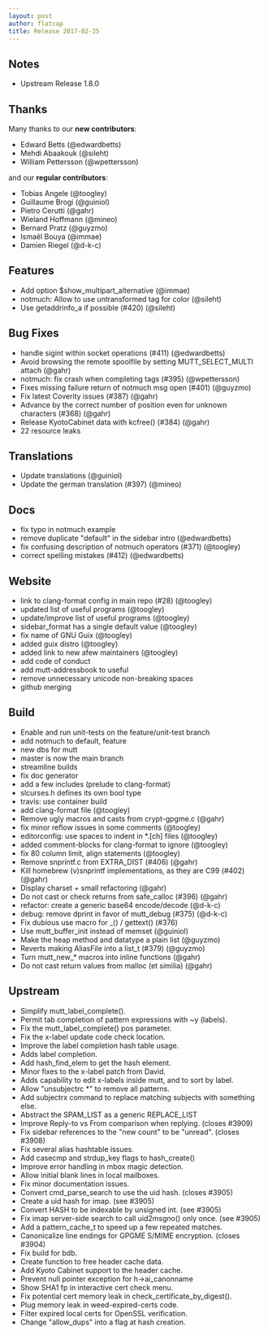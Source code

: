 ```yaml
---
layout: post
author: flatcap
title: Release 2017-02-25
---
```


## Notes

- Upstream Release 1.8.0

## Thanks

Many thanks to our **new contributors**:

- Edward Betts (@edwardbetts)
- Mehdi Abaakouk (@sileht)
- William Pettersson (@wpettersson)

and our **regular contributors**:

- Tobias Angele (@toogley)
- Guillaume Brogi (@guiniol)
- Pietro Cerutti (@gahr)
- Wieland Hoffmann (@mineo)
- Bernard Pratz (@guyzmo)
- Ismaël Bouya (@immae)
- Damien Riegel (@d-k-c)

## Features

- Add option $show_multipart_alternative (@immae)
- notmuch: Allow to use untransformed tag for color
  (@sileht)
- Use getaddrinfo_a if possible (#420) (@sileht)

## Bug Fixes

- handle sigint within socket operations (#411)
  (@edwardbetts)
- Avoid browsing the remote spoolfile by setting MUTT_SELECT_MULTI attach
  (@gahr)
- notmuch: fix crash when completing tags (#395)
  (@wpettersson)
- Fixes missing failure return of notmuch msg open (#401)
  (@guyzmo)
- Fix latest Coverity issues (#387) (@gahr)
- Advance by the correct number of position even for unknown characters (#368)
  (@gahr)
- Release KyotoCabinet data with kcfree() (#384)
  (@gahr)
- 22 resource leaks

## Translations

- Update translations (@guiniol)
- Update the german translation (#397) (@mineo)

## Docs

- fix typo in notmuch example
- remove duplicate "default" in the sidebar intro
  (@edwardbetts)
- fix confusing description of notmuch operators (#371)
  (@toogley)
- correct spelling mistakes (#412)
  (@edwardbetts)

## Website

- link to clang-format config in main repo (#28)
  (@toogley)
- updated list of useful programs (@toogley)
- update/improve list of useful programs
  (@toogley)
- sidebar_format has a single default value
  (@toogley)
- fix name of GNU Guix (@toogley)
- added guix distro (@toogley)
- added link to new afew maintainers (@toogley)
- add code of conduct
- add mutt-addressbook to useful
- remove unnecessary unicode non-breaking spaces
- github merging

## Build

- Enable and run unit-tests on the feature/unit-test branch
- add notmuch to default, feature
- new dbs for mutt
- master is now the main branch
- streamline builds
- fix doc generator
- add a few includes (prelude to clang-format)
- slcurses.h defines its own bool type
- travis: use container build
- add clang-format file (@toogley)
- Remove ugly macros and casts from crypt-gpgme.c
  (@gahr)
- fix minor reflow issues in some comments
  (@toogley)
- editorconfig: use spaces to indent in \*.[ch] files
  (@toogley)
- added comment-blocks for clang-format to ignore
  (@toogley)
- fix 80 column limit, align statements
  (@toogley)
- Remove snprintf.c from EXTRA_DIST (#406) (@gahr)
- Kill homebrew (v)snprintf implementations, as they are C99 (#402)
  (@gahr)
- Display charset + small refactoring (@gahr)
- Do not cast or check returns from safe_calloc (#396)
  (@gahr)
- refactor: create a generic base64 encode/decode
  (@d-k-c)
- debug: remove dprint in favor of mutt_debug (#375)
  (@d-k-c)
- Fix dubious use macro for \_() / gettext() (#376)
- Use mutt_buffer_init instead of memset
  (@guiniol)
- Make the heap method and datatype a plain list
  (@guyzmo)
- Reverts making AliasFile into a list_t (#379)
  (@guyzmo)
- Turn mutt_new\_\* macros into inline functions
  (@gahr)
- Do not cast return values from malloc (et similia)
  (@gahr)

## Upstream

- Simplify mutt_label_complete().
- Permit tab completion of pattern expressions with ~y (labels).
- Fix the mutt_label_complete() pos parameter.
- Fix the x-label update code check location.
- Improve the label completion hash table usage.
- Adds label completion.
- Add hash_find_elem to get the hash element.
- Minor fixes to the x-label patch from David.
- Adds capability to edit x-labels inside mutt, and to sort by label.
- Allow "unsubjectrc \*" to remove all patterns.
- Add subjectrx command to replace matching subjects with something else.
- Abstract the SPAM_LIST as a generic REPLACE_LIST
- Improve Reply-to vs From comparison when replying. (closes #3909)
- Fix sidebar references to the "new count" to be "unread". (closes #3908)
- Fix several alias hashtable issues.
- Add casecmp and strdup_key flags to hash_create()
- Improve error handling in mbox magic detection.
- Allow initial blank lines in local mailboxes.
- Fix minor documentation issues.
- Convert cmd_parse_search to use the uid hash. (closes #3905)
- Create a uid hash for imap. (see #3905)
- Convert HASH to be indexable by unsigned int. (see #3905)
- Fix imap server-side search to call uid2msgno() only once. (see #3905)
- Add a pattern_cache_t to speed up a few repeated matches.
- Canonicalize line endings for GPGME S/MIME encryption. (closes #3904)
- Fix build for bdb.
- Create function to free header cache data.
- Add Kyoto Cabinet support to the header cache.
- Prevent null pointer exception for h-\>ai_canonname
- Show SHA1 fp in interactive cert check menu.
- Fix potential cert memory leak in check_certificate_by_digest().
- Plug memory leak in weed-expired-certs code.
- Filter expired local certs for OpenSSL verification.
- Change "allow_dups" into a flag at hash creation.

